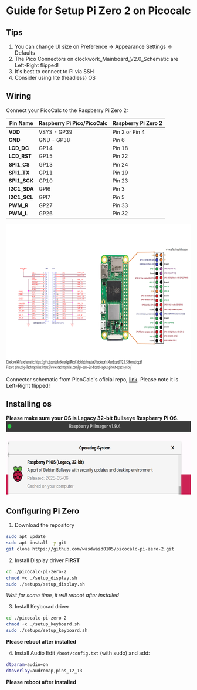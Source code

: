 # Guide for Setup Pi Zero 2 on Picocalc

## Tips
1. You can change UI size on Preference → Appearance Settings → Defaults
2. The Pico Connectors on clockwork_Mainboard_V2.0_Schematic are Left-Right flipped!
3. It's best to connect to Pi via SSH
4. Consider using lite (headless) OS

## Wiring
Connect your PicoCalc to the Raspberry Pi Zero 2:

| **Pin Name** |**Raspberry Pi Pico/PicoCalc** | **Raspberry Pi Zero 2** |
|-------------|----------------------|----------------|
| **VDD**     | VSYS - GP39          | Pin 2 or Pin 4 |
| **GND**     | GND - GP38           | Pin 6          |
| **LCD_DC**  | GP14                 | Pin 18         |
| **LCD_RST** | GP15                 | Pin 22         |
| **SPI1_CS** | GP13                 | Pin 24         |
| **SPI1_TX** | GP11                 | Pin 19         |
| **SPI1_SCK**| GP10                 | Pin 23         |
| **I2C1_SDA**| GPI6                 | Pin 3          |
| **I2C1_SCL**| GPI7                 | Pin 5          |
| **PWM_R**   | GP27                 | Pin 33         |
| **PWM_L**   | GP26                 | Pin 32         |
<img src="/resources/piZeroPicocalc.png" alt="Pinouts" height="400">

Connector schematic from PicoCalc's oficial repo, [link](https://github.com/clockworkpi/PicoCalc/blob/master/clockwork_Mainboard_V2.0_Schematic.pdf). Please note it is Left-Right flipped!

## Installing os
**Please make sure your OS is Legacy 32-bit Bullseye Raspberry Pi OS.**
<img src="resources/bullseye_os.png" alt="Pinout Connections illustrated" height="200">

## Configuring Pi Zero
1. Download the repository   
```bash
sudo apt update
sudo apt install -y git
git clone https://github.com/wasdwasd0105/picocalc-pi-zero-2.git
```

2. Install Display driver **FIRST**   
```bash
cd ./picocalc-pi-zero-2
chmod +x ./setup_display.sh
sudo ./setups/setup_display.sh
```
*Wait for some time, it will reboot after installed*   

3. Install Keyborad driver
```bash
cd ./picocalc-pi-zero-2
chmod +x ./setup_keyboard.sh
sudo ./setups/setup_keyboard.sh
```
**Please reboot after installed**    

4. Install Audio
Edit `/boot/config.txt` (with sudo) and add:
```bash
dtparam=audio=on
dtoverlay=audremap,pins_12_13
```
**Please reboot after installed**
